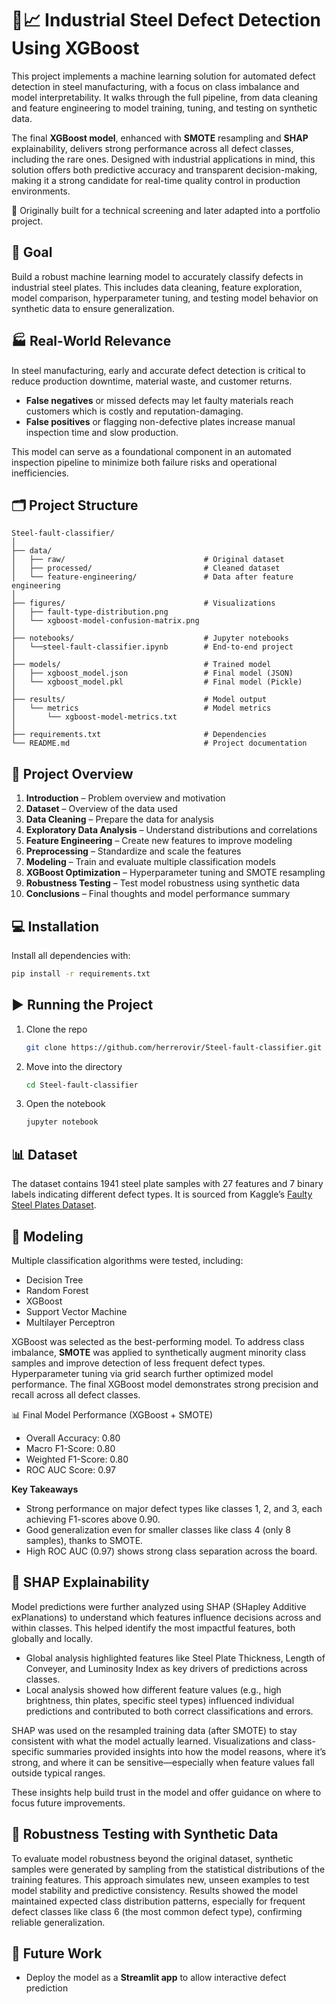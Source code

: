 # 🧠📈 Industrial Steel Defect Detection Using XGBoost

This project implements a machine learning solution for automated defect detection in steel manufacturing, with a focus on class imbalance and model interpretability. It walks through the full pipeline, from data cleaning and feature engineering to model training, tuning, and testing on synthetic data.

The final **XGBoost model**, enhanced with **SMOTE** resampling and **SHAP** explainability, delivers strong performance across all defect classes, including the rare ones. Designed with industrial applications in mind, this solution offers both predictive accuracy and transparent decision-making, making it a strong candidate for real-time quality control in production environments.

📌 Originally built for a technical screening and later adapted into a portfolio project.

## 🎯 Goal

Build a robust machine learning model to accurately classify defects in industrial steel plates. This includes data cleaning, feature exploration, model comparison, hyperparameter tuning, and testing model behavior on synthetic data to ensure generalization.

## 🏭 Real-World Relevance

In steel manufacturing, early and accurate defect detection is critical to reduce production downtime, material waste, and customer returns. 

- **False negatives** or missed defects may let faulty materials reach customers which is costly and reputation-damaging.
- **False positives** or flagging non-defective plates increase manual inspection time and slow production.

This model can serve as a foundational component in an automated inspection pipeline to minimize both failure risks and operational inefficiencies.

## 🗂️ Project Structure

```plaintext
Steel-fault-classifier/
│
├── data/
│   ├── raw/                               # Original dataset
│   ├── processed/                         # Cleaned dataset
│   └── feature-engineering/               # Data after feature engineering
│
├── figures/                               # Visualizations
│   ├── fault-type-distribution.png        
│   └── xgboost-model-confusion-matrix.png                 
│
├── notebooks/                             # Jupyter notebooks
│   └──steel-fault-classifier.ipynb        # End-to-end project
│
├── models/                                # Trained model
│   ├── xgboost_model.json                 # Final model (JSON)
│   └── xgboost_model.pkl                  # Final model (Pickle)
│
├── results/                               # Model output
│   └── metrics                            # Model metrics
│       └── xgboost-model-metrics.txt
│
├── requirements.txt                       # Dependencies
└── README.md                              # Project documentation  
```

## 📘 Project Overview

1. **Introduction** – Problem overview and motivation
2. **Dataset** – Overview of the data used
3. **Data Cleaning** – Prepare the data for analysis
4. **Exploratory Data Analysis** – Understand distributions and correlations
5. **Feature Engineering** – Create new features to improve modeling
6. **Preprocessing** – Standardize and scale the features
7. **Modeling** – Train and evaluate multiple classification models
8. **XGBoost Optimization** – Hyperparameter tuning and SMOTE resampling
9. **Robustness Testing** – Test model robustness using synthetic data
10. **Conclusions** – Final thoughts and model performance summary

## 💻 Installation

Install all dependencies with:

```bash
pip install -r requirements.txt
```

## ▶️ Running the Project

1. Clone the repo

   ```bash
   git clone https://github.com/herrerovir/Steel-fault-classifier.git
   ```
2. Move into the directory

   ```bash
   cd Steel-fault-classifier
   ```
3. Open the notebook

   ```bash
   jupyter notebook
   ```

## 📊 Dataset

The dataset contains 1941 steel plate samples with 27 features and 7 binary labels indicating different defect types. It is sourced from Kaggle’s [Faulty Steel Plates Dataset](https://www.kaggle.com/datasets/uciml/faulty-steel-plates).

## 🧠 Modeling

Multiple classification algorithms were tested, including:

- Decision Tree
- Random Forest
- XGBoost
- Support Vector Machine
- Multilayer Perceptron

XGBoost was selected as the best-performing model. To address class imbalance, **SMOTE** was applied to synthetically augment minority class samples and improve detection of less frequent defect types. Hyperparameter tuning via grid search further optimized model performance. The final XGBoost model demonstrates strong precision and recall across all defect classes.

📊 Final Model Performance (XGBoost + SMOTE)

- Overall Accuracy: 0.80
- Macro F1-Score: 0.80
- Weighted F1-Score: 0.80
- ROC AUC Score: 0.97

**Key Takeaways**

- Strong performance on major defect types like classes 1, 2, and 3, each achieving F1-scores above 0.90.
- Good generalization even for smaller classes like class 4 (only 8 samples), thanks to SMOTE.
- High ROC AUC (0.97) shows strong class separation across the board.

## 🧾 SHAP Explainability

Model predictions were further analyzed using SHAP (SHapley Additive exPlanations) to understand which features influence decisions across and within classes. This helped identify the most impactful features, both globally and locally.

- Global analysis highlighted features like Steel Plate Thickness, Length of Conveyer, and Luminosity Index as key drivers of predictions across classes.
- Local analysis showed how different feature values (e.g., high brightness, thin plates, specific steel types) influenced individual predictions and contributed to both correct classifications and errors.

SHAP was used on the resampled training data (after SMOTE) to stay consistent with what the model actually learned. Visualizations and class-specific summaries provided insights into how the model reasons, where it’s strong, and where it can be sensitive—especially when feature values fall outside typical ranges.

These insights help build trust in the model and offer guidance on where to focus future improvements.

## 🔮 Robustness Testing with Synthetic Data

To evaluate model robustness beyond the original dataset, synthetic samples were generated by sampling from the statistical distributions of the training features. This approach simulates new, unseen examples to test model stability and predictive consistency. Results showed the model maintained expected class distribution patterns, especially for frequent defect classes like class 6 (the most common defect type), confirming reliable generalization.

## 🚀 Future Work

- Deploy the model as a **Streamlit app** to allow interactive defect prediction
